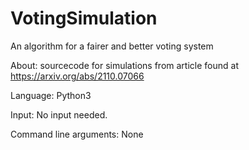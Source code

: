 # VotingSimulation
An algorithm for a fairer and better voting system

About:
sourcecode for simulations from article found at
https://arxiv.org/abs/2110.07066

Language: 
Python3

Input:
No input needed.

Command line arguments:
None
